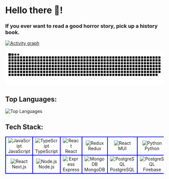 # Hello there 🌌!

### If you ever want to read a good horror story, pick up a history book.

[![Activity graph](http://github-profile-summary-cards.vercel.app/api/cards/profile-details?username=anujcontractor&theme=transparent)](https://github.com/anujcontractor/)

![Snake](https://github.com/anujcontractor/anujcontractor/blob/output/github-contribution-grid-snake-dark.svg)

## Top Languages:

![Top Languages](https://github-readme-stats.vercel.app/api/top-langs/?username=anujcontractor&show_icons=true&theme=transparent&layout=donut)

## Tech Stack:

<table>
<tr>
<td align="center" width="96" style="border:2px solid blue">
        <img src="https://skillicons.dev/icons?i=javascript" width="60" height="60" padding="5" alt="JavaScript" />
        <br>JavaScript</br>
</td>
<td align="center" width="96" style="border:2px solid blue">
        <img src="https://skillicons.dev/icons?i=typescript" width="60" height="60" padding="5" alt="TypeScript" />
        <br>TypeScript</br>
</td>
<!--  <td align="center" width="96" style="border:2px solid blue">
        <img src="https://skillicons.dev/icons?i=webpack" width="60" height="60" padding="5" alt="Webpack" />
        <br>Webpack</br>
</td>
<td align="center" width="96" style="border:2px solid blue">
        <img src="https://profilinator.rishav.dev/skills-assets/jest.svg" width="60" height="60" padding="5" alt="Jest" />
        <br>Jest</br>
</td> -->
<td align="center" width="96" style="border:2px solid blue">
        <img src="https://skillicons.dev/icons?i=react" width="60" height="60" padding="5" alt="React" />
        <br>React</br>
</td>
<td align="center" width="96" style="border:2px solid blue">
       <img src="https://skillicons.dev/icons?i=redux" width="60" height="60" padding="5" alt="Redux" />
        <br>Redux</br>
</td>
<td align="center" width="96" style="border:2px solid blue">
        <img src="https://skillicons.dev/icons?i=materialui" width="60" height="60" padding="5" alt="React" />
        <br>MUI</br>
</td>
<td align="center" width="96" style="border:2px solid blue">
        <img src="https://skillicons.dev/icons?i=python" width="60" height="60" padding="5" alt="Python" />
        <br>Python</br>
</td>
</tr>

<tr>
<td align="center" width="96" style="border:2px solid blue">
        <img src="https://skillicons.dev/icons?i=nextjs" width="60" height="60" padding="5" alt="React" />
        <br>Next.js</br>
</td>
<td align="center" width="96" style="border:2px solid blue">
        <img src="https://skillicons.dev/icons?i=nodejs" width="60" height="60" padding="5" alt="Node.js" />
        <br>Node.js</br>
</td>
<td align="center" width="96" style="border:2px solid blue">
        <img src="https://skillicons.dev/icons?i=express" width="60" height="60" padding="5" alt="Express" />
        <br>Express</br>
</td>
<!-- <td align="center" width="96" style="border:2px solid blue">
        <img src="https://skillicons.dev/icons?i=nestjs" width="60" height="60" padding="5" alt="NestJS" />
        <br>NestJS</br>
</td> -->
<td align="center" width="96" style="border:2px solid blue">
        <img src="https://skillicons.dev/icons?i=mongodb" width="60" height="60" padding="5" alt="MongoDB" />
      <br>MongoDB</br>
</td>
<td align="center" width="96" style="border:2px solid blue">
        <img src="https://skillicons.dev/icons?i=postgresql" width="60" height="60" padding="5" alt="PostgreSQL" />
        <br>PostgreSQL</br>
</td>
<td align="center" width="96" style="border:2px solid blue">
        <img src="https://skillicons.dev/icons?i=firebase" width="60" height="60" padding="5" alt="PostgreSQL" />
        <br>Firebase</br>
</td>
</tr>
</table>
